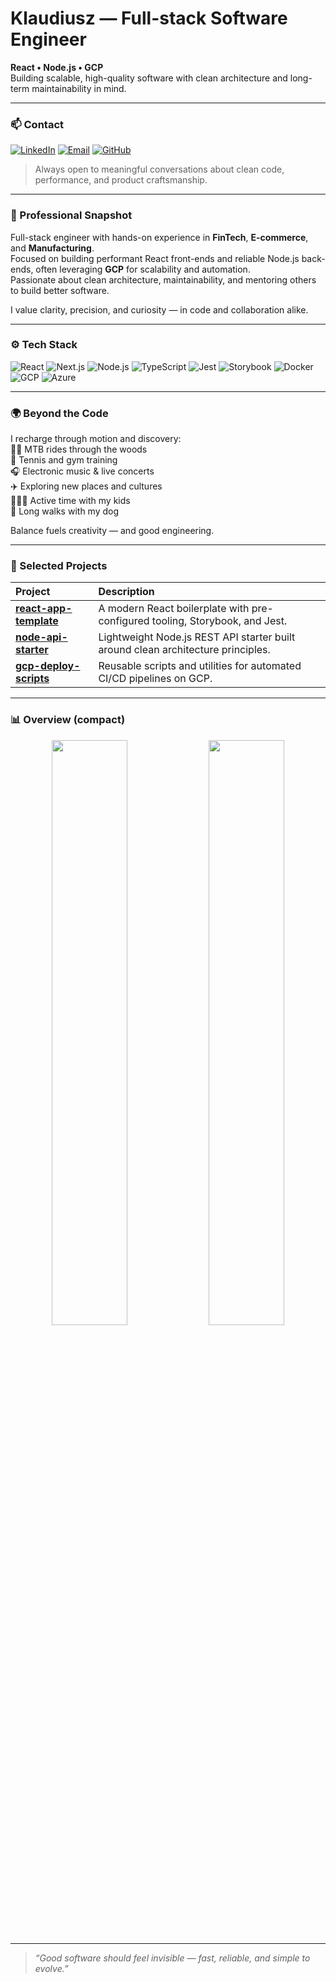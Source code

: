 # Klaudiusz — Full-stack Software Engineer  
**React • Node.js • GCP**  
Building scalable, high-quality software with clean architecture and long-term maintainability in mind.

---

### 📫 Contact
[![LinkedIn](https://img.shields.io/badge/LinkedIn-klaudiuszm-0A66C2?logo=linkedin&logoColor=white&style=for-the-badge)](https://linkedin.com/in/klaudiuszm)
[![Email](https://img.shields.io/badge/Email-klaudiusz.w.m%40gmail.com-333333?logo=minutemailer&logoColor=white&style=for-the-badge)](mailto:klaudiusz.w.m@gmail.com)
[![GitHub](https://img.shields.io/badge/GitHub-ja--klaudiusz-181717?logo=github&logoColor=white&style=for-the-badge)](https://github.com/ja-klaudiusz)

> Always open to meaningful conversations about clean code, performance, and product craftsmanship.

---

### 🧭 Professional Snapshot
Full-stack engineer with hands-on experience in **FinTech**, **E-commerce**, and **Manufacturing**.  
Focused on building performant React front-ends and reliable Node.js back-ends, often leveraging **GCP** for scalability and automation.  
Passionate about clean architecture, maintainability, and mentoring others to build better software.

I value clarity, precision, and curiosity — in code and collaboration alike.

---

### ⚙️ Tech Stack
![React](https://img.shields.io/badge/React-0A0A0A?logo=react&logoColor=61DAFB)
![Next.js](https://img.shields.io/badge/Next.js-0A0A0A?logo=nextdotjs&logoColor=FFFFFF)
![Node.js](https://img.shields.io/badge/Node.js-0A0A0A?logo=nodedotjs&logoColor=8CC84B)
![TypeScript](https://img.shields.io/badge/TypeScript-0A0A0A?logo=typescript&logoColor=3178C6)
![Jest](https://img.shields.io/badge/Jest-0A0A0A?logo=jest&logoColor=C21325)
![Storybook](https://img.shields.io/badge/Storybook-0A0A0A?logo=storybook&logoColor=FF4785)
![Docker](https://img.shields.io/badge/Docker-0A0A0A?logo=docker&logoColor=2496ED)
![GCP](https://img.shields.io/badge/GCP-0A0A0A?logo=googlecloud&logoColor=4285F4)
![Azure](https://img.shields.io/badge/Azure-0A0A0A?logo=microsoftazure&logoColor=0078D4)

---

### 🌍 Beyond the Code
I recharge through motion and discovery:  
🚴‍♂️ MTB rides through the woods  
🎾 Tennis and gym training  
🎧 Electronic music & live concerts  
✈️ Exploring new places and cultures  
👨‍👧‍👦 Active time with my kids  
🐶 Long walks with my dog  

Balance fuels creativity — and good engineering.

---

### 📌 Selected Projects
| Project | Description |
|:--|:--|
| [**react-app-template**](https://github.com/ja-klaudiusz/react-app-template) | A modern React boilerplate with pre-configured tooling, Storybook, and Jest. |
| [**node-api-starter**](https://github.com/ja-klaudiusz/node-api-starter) | Lightweight Node.js REST API starter built around clean architecture principles. |
| [**gcp-deploy-scripts**](https://github.com/ja-klaudiusz/gcp-deploy-scripts) | Reusable scripts and utilities for automated CI/CD pipelines on GCP. |

---

### 📊 Overview (compact)
<p align="center">
  <img src="https://github-readme-stats.vercel.app/api?username=ja-klaudiusz&show_icons=true&theme=github_dark&hide_border=true&count_private=true&hide_title=true&line_height=22&card_width=400" width="49%" />
  <img src="https://github-readme-stats.vercel.app/api/top-langs/?username=ja-klaudiusz&layout=compact&theme=github_dark&hide_border=true&langs_count=6&card_width=400" width="49%" />
</p>

---

> *“Good software should feel invisible — fast, reliable, and simple to evolve.”*
